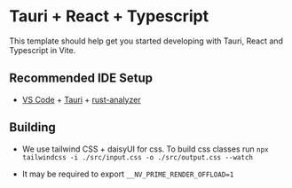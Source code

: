 # Tauri + React + Typescript

This template should help get you started developing with Tauri, React and Typescript in Vite.

## Recommended IDE Setup

- [VS Code](https://code.visualstudio.com/) + [Tauri](https://marketplace.visualstudio.com/items?itemName=tauri-apps.tauri-vscode) + [rust-analyzer](https://marketplace.visualstudio.com/items?itemName=rust-lang.rust-analyzer)

## Building

- We use tailwind CSS  + daisyUI for css. To build css classes run
`npx tailwindcss -i ./src/input.css -o ./src/output.css --watch`

- It may be required to export `__NV_PRIME_RENDER_OFFLOAD=1`
